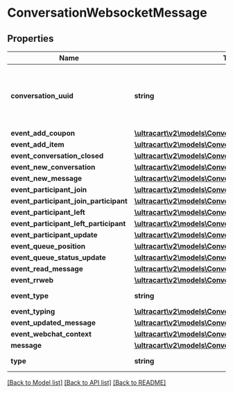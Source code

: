 # ConversationWebsocketMessage

## Properties
Name | Type | Description | Notes
------------ | ------------- | ------------- | -------------
**conversation_uuid** | **string** | Conversation UUID if the websocket message is tied to a specific conversation | [optional] 
**event_add_coupon** | [**\ultracart\v2\models\ConversationEventAddCoupon**](ConversationEventAddCoupon.md) |  | [optional] 
**event_add_item** | [**\ultracart\v2\models\ConversationEventAddItem**](ConversationEventAddItem.md) |  | [optional] 
**event_conversation_closed** | [**\ultracart\v2\models\ConversationSummary**](ConversationSummary.md) |  | [optional] 
**event_new_conversation** | [**\ultracart\v2\models\ConversationSummary**](ConversationSummary.md) |  | [optional] 
**event_new_message** | [**\ultracart\v2\models\ConversationSummary**](ConversationSummary.md) |  | [optional] 
**event_participant_join** | [**\ultracart\v2\models\ConversationSummary**](ConversationSummary.md) |  | [optional] 
**event_participant_join_participant** | [**\ultracart\v2\models\ConversationParticipant**](ConversationParticipant.md) |  | [optional] 
**event_participant_left** | [**\ultracart\v2\models\ConversationSummary**](ConversationSummary.md) |  | [optional] 
**event_participant_left_participant** | [**\ultracart\v2\models\ConversationParticipant**](ConversationParticipant.md) |  | [optional] 
**event_participant_update** | [**\ultracart\v2\models\ConversationSummary**](ConversationSummary.md) |  | [optional] 
**event_queue_position** | [**\ultracart\v2\models\ConversationEventQueuePosition**](ConversationEventQueuePosition.md) |  | [optional] 
**event_queue_status_update** | [**\ultracart\v2\models\ConversationWebchatQueueStatus**](ConversationWebchatQueueStatus.md) |  | [optional] 
**event_read_message** | [**\ultracart\v2\models\ConversationEventReadMessage**](ConversationEventReadMessage.md) |  | [optional] 
**event_rrweb** | [**\ultracart\v2\models\ConversationEventRRWeb**](ConversationEventRRWeb.md) |  | [optional] 
**event_type** | **string** | Type of event | [optional] 
**event_typing** | [**\ultracart\v2\models\ConversationEventTyping**](ConversationEventTyping.md) |  | [optional] 
**event_updated_message** | [**\ultracart\v2\models\ConversationMessage**](ConversationMessage.md) |  | [optional] 
**event_webchat_context** | [**\ultracart\v2\models\ConversationEventWebchatContext**](ConversationEventWebchatContext.md) |  | [optional] 
**message** | [**\ultracart\v2\models\ConversationMessage**](ConversationMessage.md) |  | [optional] 
**type** | **string** | Type of message | [optional] 

[[Back to Model list]](../README.md#documentation-for-models) [[Back to API list]](../README.md#documentation-for-api-endpoints) [[Back to README]](../README.md)



